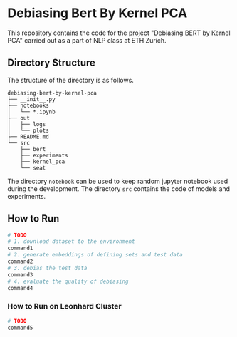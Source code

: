 # Debiasing Bert By Kernel PCA

This repository contains the code for the project "Debiasing BERT by Kernel PCA" carried out as a part of NLP class at ETH Zurich.

## Directory Structure

The structure of the directory is as follows.

```
debiasing-bert-by-kernel-pca
├── __init__.py
├── notebooks
│   └── *.ipynb
├── out
│   ├── logs
│   └── plots
├── README.md
└── src
    ├── bert
    ├── experiments
    ├── kernel_pca
    └── seat
```

The directory `notebook` can be used to keep random jupyter notebook used during the development. The directory `src` contains the code of models and experiments.

## How to Run

```bash
# TODO
# 1. download dataset to the environment
command1
# 2. generate embeddings of defining sets and test data
command2
# 3. debias the test data
command3
# 4. evaluate the quality of debiasing
command4
```

### How to Run on Leonhard Cluster

```bash
# TODO
command5
```
